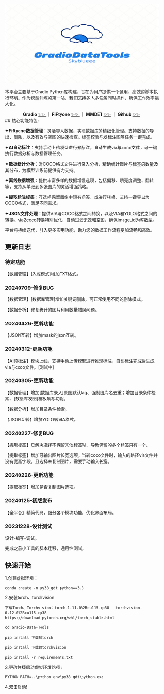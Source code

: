 ![](ui/imgs/mt_logo.jpg)

本平台主要基于Gradio Python库构建，旨在为用户提供一个通用、高效的脚本执行环境。作为模型训练的第一站，我们支持多人多任务同时操作，确保工作效率最大化。

<center><b>Gradio</b> <a href="https://www.gradio.app/"> ✨✨ </a> ｜  <b>FiFtyone</b> <a href="https://github.com/voxel51/fiftyone"> ✨✨ </a>&nbsp;｜ <b>MMDET</b> <a href="https://github.com/open-mmlab/mmdetection"> ✨✨</a>&nbsp;｜ <b>Github</b> <a href="https://github.com/Skyblueeeee/Gradio-Data-Tools"> ✨✨</a>&nbsp; </center>
## 核心功能特色:

**✦Fiftyone数据管理**：灵活导入数据，实现数据库的精细化管理。支持数据的导出、删除，以及有效与空图的快速检查。标签校验与发标注图等任务一键完成。

✦**AI自动标注**：支持手动上传模型进行预标注，自动生成via与coco文件，可一键执行数据分析与数据管理任务。

**✦数据统计分析**：对COCO格式文件进行深入分析，精确统计图片与标签的数量及其分布，为模型训练前提供有力支持。

**✦离线数据增强**：提供丰富多样的数据增强选项，包括偏移、明亮度调整、翻转等，支持从单张到多张图片的灵活增强策略。

**✦提取标注标签**：可选择保留图像中现有标签，或进行转换，支持一键导出为COCO格式，满足不同需求。

**✦JSON文件处理**：提供VIA与COCO格式之间转换，以及VIA和YOLO格式之间的转换。via2coco转换特别优化，自动过滤无效和空图，确保image_id为整数型。

平台将持续迭代，引入更多实用功能，助力您的数据工作流程更加流畅和高效。

## 更新日志

### 待定功能
【数据管理】[入库模式]增加TXT格式。

### 20240709-修复BUG

【数据管理】[数据库管理]增加关键词删除，可正常使用不同的删除模式。

【数据分析】修复统计的图片利用数量错误问题。

### 20240426-更新功能

【JSON互转】增加mask的json互转。

### 20240312-更新功能

【AI预标注】模块上线，支持手动上传模型进行推理标注，自动标注完成后生成via与coco文件。[测试中]

### 20240305-更新功能

【数据管理】增加[数据库录入]原图默认tag、强制图片名去重；增加目录条件检索、[数据库发图]模板填写功能。

【数据分析】增加目录条件检索。

【JSON互转】增加YOLO转VIA格式。

### 20240227-修复BUG

【提取标签】已解决选择不保留其他标签时，导致保留的多个标签只有一个。

【提取标签】增加可输出图片长宽选项，当转coco文件时，输入的路径via文件并没有宽高字段，且选择未复制图片，需要手动输入长宽。

### 20240226-更新功能

【提取标签】增加是否复制图片选项。

### 20240125-初版发布
【全平台】精简代码，细分各个模块功能，优化界面布局。

### 20231228-设计测试
设计-编写-调试。

完成之前小工具的脚本迁移，通用性测试。

## 快速开始

1.创建虚拟环境：

```
conda create -n py38_gdt python==3.8
```

2.安装torch、torchvision

```
下载Torch、Torchvision：torch-1.11.0%2Bcu115-cp38   torchvision-0.12.0%2Bcu115-cp38
https://download.pytorch.org/whl/torch_stable.html

cd Gradio-Data-Tools

pip install 下载的torch

pip install 下载的torchvision

pip install -r requirements.txt
```

3.更改快捷启动虚拟环境路径 :

```
PYTHON_PATH=..\python_env\py38_gdt\python.exe
```

4.双击启动!
